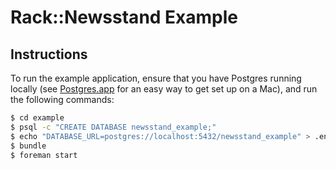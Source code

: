 # Rack::Newsstand Example

## Instructions

To run the example application, ensure that you have Postgres running locally (see [Postgres.app](http://postgresapp.com) for an easy way to get set up on a Mac), and run the following commands:

```sh
$ cd example
$ psql -c "CREATE DATABASE newsstand_example;"
$ echo "DATABASE_URL=postgres://localhost:5432/newsstand_example" > .env
$ bundle
$ foreman start
```

